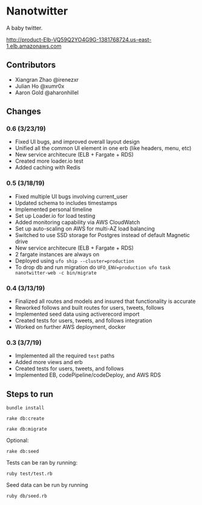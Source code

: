 # Nanotwitter

A baby twitter.

http://product-Elb-VQ59Q2YO4G9G-1381768724.us-east-1.elb.amazonaws.com

## Contributors

- Xiangran Zhao @irenezxr
- Julian Ho @xumr0x
- Aaron Gold @aharonhillel

## Changes

### 0.6 (3/23/19)

- Fixed UI bugs, and improved overall layout design
- Unified all the common UI element in one erb (like headers, menu, etc)
- New service architecure (ELB + Fargate + RDS)
- Created more loader.io test
- Added caching with Redis

### 0.5 (3/18/19)

- Fixed multiple UI bugs involving current_user
- Updated schema to includes timestamps
- Implemented personal timeline
- Set up Loader.io for load testing
- Added monitoring capability via AWS CloudWatch
- Set up auto-scaling on AWS for multi-AZ load balancing
- Switched to use SSD storage for Postgres instead of default Magnetic drive
- New service architecure (ELB + Fargate + RDS)
- 2 fargate instances are always on
- Deployed using `ufo ship --cluster=production`
- To drop db and run migration do `UFO_ENV=production ufo task nanotwitter-web -c bin/migrate`

### 0.4 (3/13/19)

- Finalized all routes and models and insured that functionality is accurate
- Reworked follows and built routes for users, tweets, follows
- Implemented seed data using activerecord import
- Created tests for users, tweets, and follows integration
- Worked on further AWS deployment, docker

### 0.3 (3/7/19)

- Implemented all the required `test` paths
- Added more views and erb
- Created tests for users, tweets, and follows
- Implemented EB, codePipeline/codeDeploy, and AWS RDS

## Steps to run

```
bundle install

rake db:create

rake db:migrate
```

Optional:

```rake db:seed```

Tests can be ran by running:

```ruby test/test.rb```

Seed data can be run by running

```ruby db/seed.rb```
